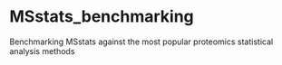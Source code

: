 # MSstats_benchmarking
Benchmarking MSstats against the most popular proteomics statistical analysis methods
